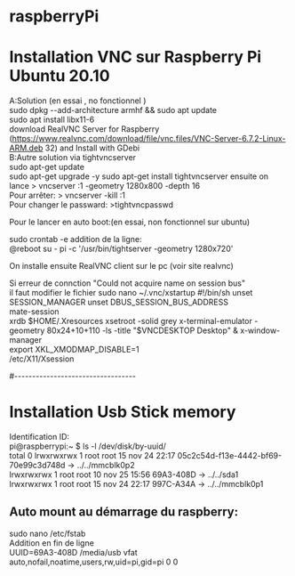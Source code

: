 # raspberryPi    
# Installation VNC sur Raspberry Pi Ubuntu 20.10    
A:Solution  (en essai , no fonctionnel )    
    sudo dpkg --add-architecture armhf && sudo apt update   
    sudo apt install libx11-6   
    download RealVNC Server for Raspberry (https://www.realvnc.com/download/file/vnc.files/VNC-Server-6.7.2-Linux-ARM.deb 32) and Install with GDebi  
B:Autre solution via tightvncserver     
sudo apt-get update     
sudo apt-get upgrade -y 
sudo apt-get install tightvncserver 
ensuite on lance > vncserver :1 -geometry 1280x800 -depth 16    
Pour arrêter: > vncserver -kill :1  
Pour changer le passward: >tightvncpasswd   

Pour le lancer en auto boot:(en essai, non fonctionnel sur ubuntu)  

sudo crontab -e 
addition de la ligne:   
@reboot su - pi -c '/usr/bin/tightserver -geometry 1280x720'    



On installe ensuite RealVNC client sur le pc (voir site realvnc)  

Si erreur de connction "Could not acquire name on session bus"  
il faut modifier le fichier sudo nano ~/.vnc/xstartup 
#!/bin/sh 
unset SESSION_MANAGER 
unset DBUS_SESSION_BUS_ADDRESS  
mate-session  
xrdb $HOME/.Xresources  
xsetroot -solid grey  
x-terminal-emulator -geometry 80x24+10+110 -ls -title "$VNCDESKTOP Desktop" & 
x-window-manager  
export XKL_XMODMAP_DISABLE=1  
/etc/X11/Xsession 




#----------------------------------     
# Installation Usb Stick memory 
Identification ID:      
pi@raspberrypi:~ $  ls -l /dev/disk/by-uuid/  
total 0 
lrwxrwxrwx 1 root root 15 nov 24 22:17 05c2c54d-f13e-4442-bf69-70e99c3d748d -> ../../mmcblk0p2  
lrwxrwxrwx 1 root root 10 nov 25 15:56 69A3-408D -> ../../sda1  
lrwxrwxrwx 1 root root 15 nov 24 22:17 997C-A34A -> ../../mmcblk0p1 

Auto mount au démarrage du raspberry: 
------------------------------------
sudo nano /etc/fstab  
Addition en fin de ligne  
UUID=69A3-408D /media/usb vfat auto,nofail,noatime,users,rw,uid=pi,gid=pi 0 0   




